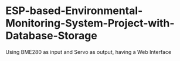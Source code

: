# ESP-based-Environmental-Monitoring-System-Project-with-Database-Storage
Using BME280 as input and Servo as output, having a Web Interface
